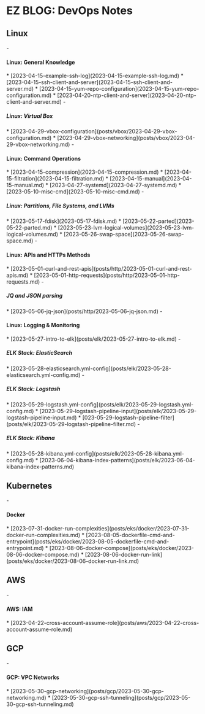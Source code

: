 <h1>EZ BLOG: DevOps Notes</h1>

<h2>Linux</h2>
- <h4>Linux: General Knowledge</h4>
  * [2023-04-15-example-ssh-log](2023-04-15-example-ssh-log.md)
  * [2023-04-15-ssh-client-and-server](2023-04-15-ssh-client-and-server.md)
  * [2023-04-15-yum-repo-configuration](2023-04-15-yum-repo-configuration.md)
  * [2023-04-20-ntp-client-and-server](2023-04-20-ntp-client-and-server.md) 
  - <h5>Linux: Virtual Box</h5>
    * [2023-04-29-vbox-configuration](posts/vbox/2023-04-29-vbox-configuration.md) 
    * [2023-04-29-vbox-networking](posts/vbox/2023-04-29-vbox-networking.md)
- <h4>Linux: Command Operations</h4>
  * [2023-04-15-compression](2023-04-15-compression.md)
  * [2023-04-15-filtration](2023-04-15-filtration.md)
  * [2023-04-15-manual](2023-04-15-manual.md)
  * [2023-04-27-systemd](2023-04-27-systemd.md)
  * [2023-05-10-misc-cmd](2023-05-10-misc-cmd.md)
  - <h5>Linux: Partitions, File Systems, and LVMs</h5>
    * [2023-05-17-fdisk](2023-05-17-fdisk.md)
    * [2023-05-22-parted](2023-05-22-parted.md)
    * [2023-05-23-lvm-logical-volumes](2023-05-23-lvm-logical-volumes.md)
    * [2023-05-26-swap-space](2023-05-26-swap-space.md)
- <h4>Linux: APIs and HTTPs Methods</h4>
  * [2023-05-01-curl-and-rest-apis](posts/http/2023-05-01-curl-and-rest-apis.md) 
  * [2023-05-01-http-requests](posts/http/2023-05-01-http-requests.md)
    - <h5>JQ and JSON parsing</h5>
    * [2023-05-06-jq-json](posts/http/2023-05-06-jq-json.md)
- <h4>Linux: Logging & Monitoring</h4>
  * [2023-05-27-intro-to-elk](posts/elk/2023-05-27-intro-to-elk.md)
  - <h5>ELK Stack: ElasticSearch</h5>
    * [2023-05-28-elasticsearch.yml-config](posts/elk/2023-05-28-elasticsearch.yml-config.md)
  - <h5>ELK Stack: Logstash</h5>
    * [2023-05-29-logstash.yml-config](posts/elk/2023-05-29-logstash.yml-config.md)
    * [2023-05-29-logstash-pipeline-input](posts/elk/2023-05-29-logstash-pipeline-input.md)
    * [023-05-29-logstash-pipeline-filter](posts/elk/2023-05-29-logstash-pipeline-filter.md)
  - <h5>ELK Stack: Kibana</h5>
    * [2023-05-28-kibana.yml-config](posts/elk/2023-05-28-kibana.yml-config.md) 
    * [2023-06-04-kibana-index-patterns](posts/elk/2023-06-04-kibana-index-patterns.md)

<h2>Kubernetes</h2>
  - <h4>Docker</h4>
    * [2023-07-31-docker-run-complexities](posts/eks/docker/2023-07-31-docker-run-complexities.md)
    * [2023-08-05-dockerfile-cmd-and-entrypoint](posts/eks/docker/2023-08-05-dockerfile-cmd-and-entrypoint.md)
    * [2023-08-06-docker-compose](posts/eks/docker/2023-08-06-docker-compose.md)
    * [2023-08-06-docker-run-link](posts/eks/docker/2023-08-06-docker-run-link.md)

<h2>AWS</h2>
- <h4>AWS: IAM</h4>
    * [2023-04-22-cross-account-assume-role](posts/aws/2023-04-22-cross-account-assume-role.md)

<h2>GCP</h2>
- <h4>GCP: VPC Networks</h4>
    * [2023-05-30-gcp-networking](posts/gcp/2023-05-30-gcp-networking.md)
    * [2023-05-30-gcp-ssh-tunneling](posts/gcp/2023-05-30-gcp-ssh-tunneling.md)
